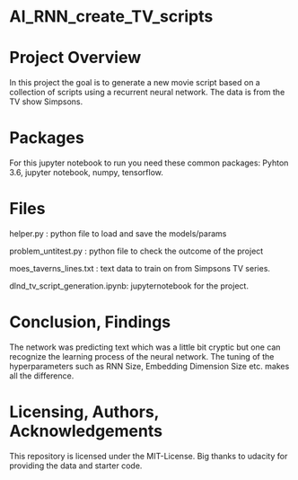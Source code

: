 # AI_RNN_create_TV_scripts

# Project Overview

In this project the goal is to generate a new movie script based on a collection of scripts using a recurrent neural network.
The data is from the TV show Simpsons.

# Packages

For this jupyter notebook to run you need these common packages: Pyhton 3.6, jupyter notebook, numpy, tensorflow.


# Files

helper.py : python file to load and save the models/params

problem_untitest.py : python file to check the outcome of the project

moes_taverns_lines.txt : text data to train on from Simpsons TV series.

dlnd_tv_script_generation.ipynb: jupyternotebook for the project.

# Conclusion, Findings

The network was predicting text which was a little bit cryptic but one can recognize the learning process of the neural network.
The tuning of the hyperparameters such as RNN Size, Embedding Dimension Size etc. makes all the difference.

# Licensing, Authors, Acknowledgements

This repository is licensed under the MIT-License. Big thanks to udacity for providing the data and starter code.
